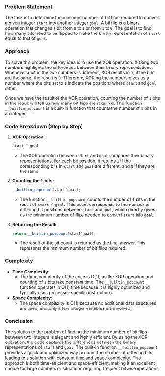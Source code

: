 ### Problem Statement
The task is to determine the minimum number of bit flips required to convert a given integer `start` into another integer `goal`. A bit flip is a binary operation that changes a bit from `0` to `1` or from `1` to `0`. The goal is to find how many bits need to be flipped to make the binary representation of `start` equal to that of `goal`.

### Approach
To solve this problem, the key idea is to use the XOR operation. XORing two numbers highlights the differences between their binary representations. Whenever a bit in the two numbers is different, XOR results in `1`; if the bits are the same, the result is `0`. Therefore, XORing the numbers gives us a number where the bits set to `1` indicate the positions where `start` and `goal` differ.

Once we have the result of the XOR operation, counting the number of `1` bits in the result will tell us how many bit flips are required. The function `__builtin_popcount` is a built-in function that counts the number of `1` bits in an integer.

### Code Breakdown (Step by Step)
1. **XOR Operation:**
   ```cpp
   start ^ goal
   ```
   - The XOR operation between `start` and `goal` compares their binary representations. For each bit position, it returns `1` if the corresponding bits in `start` and `goal` are different, and `0` if they are the same.

2. **Counting the 1-bits:**
   ```cpp
   __builtin_popcount(start^goal);
   ```
   - The function `__builtin_popcount` counts the number of `1` bits in the result of `start ^ goal`. This count corresponds to the number of differing bit positions between `start` and `goal`, which directly gives us the minimum number of flips needed to convert `start` into `goal`.

3. **Returning the Result:**
   ```cpp
   return __builtin_popcount(start^goal);
   ```
   - The result of the bit count is returned as the final answer. This represents the minimum number of bit flips required.

### Complexity
- **Time Complexity**: 
  - The time complexity of the code is O(1), as the XOR operation and counting of `1` bits take constant time. The `__builtin_popcount` function operates in O(1) time because it is highly optimized and typically uses processor-specific instructions.
- **Space Complexity**: 
  - The space complexity is O(1) because no additional data structures are used, and only a few integer variables are involved.

### Conclusion
The solution to the problem of finding the minimum number of bit flips between two integers is elegant and highly efficient. By using the XOR operation, the code captures the differences between the binary representations of `start` and `goal`. The built-in function `__builtin_popcount` provides a quick and optimized way to count the number of differing bits, leading to a solution with constant time and space complexity. This approach is both time-efficient and space-efficient, making it an excellent choice for large numbers or situations requiring frequent bitwise operations.